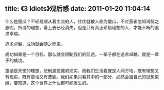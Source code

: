 title: 《3 Idiots》观后感
date: 2011-01-20 11:04:14
---

什么是傻瓜？不轻易顺从着主流的人，往往就被人称为傻瓜，不过燕雀怎知鸿鹄之志呢，所谓的理想，看上去已经消失，但是只有真正珍惜理想的人，才能不断的追求卓越。

追求卓越，成功就会随之而来。

成功如果是一个目标，那么就会限制我们的前途。一辈子都在追求卓越，就是一辈子的成功。

童话是天使的理想，悲剧是恶魔的现实，而我们生活着就是人间万物，既有理想又有现实，既有童话又有悲剧。我们如果只看其中的一部分，必然会被自己的思想束缚，要知道，这个世界上什么都可能发生的。
